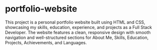 # portfolio-website
This project is a personal portfolio website built using HTML and CSS, showcasing my skills, education, experience, and projects as a Full Stack Developer. The website features a clean, responsive design with smooth navigation and well-structured sections for About Me, Skills, Education, Projects, Achievements, and Languages.
